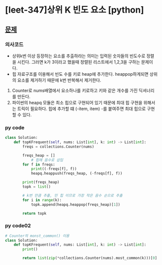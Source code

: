 # [leet-347]상위 K 빈도 요소 [python]
## [문제](https://leetcode.com/problems/top-k-frequent-elements/)

### 의사코드
- 상위k번 이상 등장하는 요소를 추출하라는 의미는 입력된 숫자들의 빈도수로 정렬을 시킨다. 그러면 k가 3이라고 했을때 정렬된 리스트에서 1,2,3을 구하는 문제이다.
-  힙 자료구조를 이용해서 빈도 수를 키로 heap에 추가한다. heappop하게되면 상위의 요소를 제거하기 때문에 k번 반복해서 제거한다. 
1. Counter로 nums배열에서 요소하나를 키로하고 키와 같은 개수를 가진 딕셔너리를 만든다.
2. 파이썬의 heapq 모듈은 최소 힙으로 구현되어 있기 때문에 최대 힙 구현을 위해서는 트릭이 필요하다. 힙에 추가할 떄 (-item, item) -를 붙여주면 최대 힙으로 구현할 수 있다.

### py code
```py
class Solution:
    def topKFrequent(self, nums: List[int], k: int) -> List[int]:
        freqs = collections.Counter(nums)

        freqs_heap = []
            # 힙에 음수로 삽입
        for f in freqs:
            print((-freqs[f], f))
            heapq.heappush(freqs_heap, (-freqs[f], f))

        print(freqs_heap)
        topk = list()

        # k번 만큼 추출, 민 힙 이므로 가장 작은 음수 순으로 추출
        for i in range(k):
            topk.append(heapq.heappop(freqs_heap)[1])

        return topk

```

### py code02
```py
# Counter의 monst_common() 이용
class Solution:
    def topKFrequent(self, nums: List[int], k: int) -> List[int]:
        print()

        return list(zip(*collections.Counter(nums).most_common(k)))[0]

```